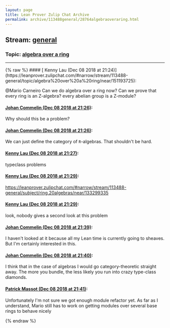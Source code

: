 ```yaml
---
layout: page
title: Lean Prover Zulip Chat Archive 
permalink: archive/113488general/28764algebraoveraring.html
---
```


## Stream: [general](https://leanprover-community.github.io/archive/113488general/index.html)
### Topic: [algebra over a ring](https://leanprover-community.github.io/archive/113488general/28764algebraoveraring.html)

---

<base href="https://leanprover.zulipchat.com">
{% raw %}
#### [ Kenny Lau (Dec 08 2018 at 21:24)](https://leanprover.zulipchat.com/#narrow/stream/113488-general/topic/algebra%20over%20a%20ring/near/151193725):
<p><span class="user-mention" data-user-id="110049">@Mario Carneiro</span> Can we do algebra over a ring now? Can we prove that every ring is an Z-algebra? every abelian group is a Z-module?</p>

#### [ Johan Commelin (Dec 08 2018 at 21:26)](https://leanprover.zulipchat.com/#narrow/stream/113488-general/topic/algebra%20over%20a%20ring/near/151193798):
<p>Why should this be a problem?</p>

#### [ Johan Commelin (Dec 08 2018 at 21:26)](https://leanprover.zulipchat.com/#narrow/stream/113488-general/topic/algebra%20over%20a%20ring/near/151193803):
<p>We can just define the category of <code>R</code>-algebras. That shouldn't be hard.</p>

#### [ Kenny Lau (Dec 08 2018 at 21:27)](https://leanprover.zulipchat.com/#narrow/stream/113488-general/topic/algebra%20over%20a%20ring/near/151193819):
<p>typeclass problems</p>

#### [ Kenny Lau (Dec 08 2018 at 21:29)](https://leanprover.zulipchat.com/#narrow/stream/113488-general/topic/algebra%20over%20a%20ring/near/151193921):
<p><a href="#narrow/stream/113488-general/subject/ring.20algebras/near/133299335" title="#narrow/stream/113488-general/subject/ring.20algebras/near/133299335">https://leanprover.zulipchat.com/#narrow/stream/113488-general/subject/ring.20algebras/near/133299335</a></p>

#### [ Kenny Lau (Dec 08 2018 at 21:29)](https://leanprover.zulipchat.com/#narrow/stream/113488-general/topic/algebra%20over%20a%20ring/near/151193922):
<p>look, nobody gives a second look at this problem</p>

#### [ Johan Commelin (Dec 08 2018 at 21:39)](https://leanprover.zulipchat.com/#narrow/stream/113488-general/topic/algebra%20over%20a%20ring/near/151194214):
<p>I haven't looked at it because all my Lean time is currently going to sheaves. But I'm certainly interested in this.</p>

#### [ Johan Commelin (Dec 08 2018 at 21:40)](https://leanprover.zulipchat.com/#narrow/stream/113488-general/topic/algebra%20over%20a%20ring/near/151194240):
<p>I think that in the case of algebras I would go category-theoretic straight away. The more you bundle, the less likely you run into crazy type-class diamonds.</p>

#### [ Patrick Massot (Dec 08 2018 at 21:41)](https://leanprover.zulipchat.com/#narrow/stream/113488-general/topic/algebra%20over%20a%20ring/near/151194272):
<p>Unfortunately I'm not sure we got enough module refactor yet. As far as I understand, Mario still has to work on getting modules over several base rings to behave nicely</p>


{% endraw %}
